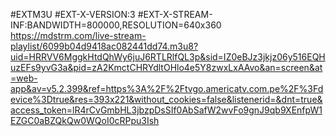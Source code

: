 #EXTM3U
#EXT-X-VERSION:3
#EXT-X-STREAM-INF:BANDWIDTH=800000,RESOLUTION=640x360
https://mdstrm.com/live-stream-playlist/6099b04d9418ac082441dd74.m3u8?uid=HRRVV6MggkHtdQhWy6juJ6RTLRlfQL3p&sid=IZ0eBJz3jkjz06y516EQHuzEFs9yvG3a&pid=zA2KmctCHRYdltOHlo4e5Y8zwxLxAAvo&an=screen&at=web-app&av=v5.2.399&ref=https%3A%2F%2Ftvgo.americatv.com.pe%2F%3Fdevice%3Dtrue&res=393x221&without_cookies=false&listenerid=&dnt=true&access_token=lR4rCvGmbHL3jbzpDsSIf0AbSafW2wvFo9gnJ9qb9XEnfpW1EZGC0aBZQkQw0WQoI0cRPpu3Ish
